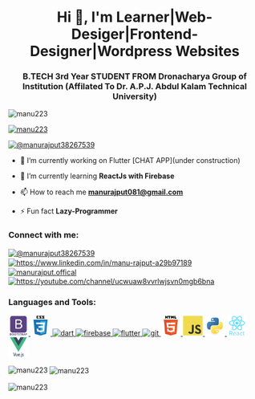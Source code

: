 <h1 align="center">Hi 👋, I'm Learner|Web-Desiger|Frontend-Designer|Wordpress Websites</h1>
<h3 align="center">B.TECH 3rd Year STUDENT FROM Dronacharya Group of Institution (Affilated To Dr. A.P.J. Abdul Kalam Technical University)</h3>

<p align="left"> <img src="https://komarev.com/ghpvc/?username=manu223&label=Profile%20views&color=0e75b6&style=flat" alt="manu223" /> </p>

<p align="left"> <a href="https://github.com/ryo-ma/github-profile-trophy"><img src="https://github-profile-trophy.vercel.app/?username=manu223" alt="manu223" /></a> </p>

<p align="left"> <a href="https://twitter.com/@manurajput38267539" target="blank"><img src="https://img.shields.io/twitter/follow/@manurajput38267539?logo=twitter&style=for-the-badge" alt="@manurajput38267539" /></a> </p>

- 🔭 I’m currently working on Flutter [CHAT APP](under construction)

- 🌱 I’m currently learning **ReactJs with Firebase**

- 📫 How to reach me **manurajput081@gmail.com**

- ⚡ Fun fact **Lazy-Programmer**

<h3 align="left">Connect with me:</h3>
<p align="left">
<a href="https://twitter.com/@manurajput38267539" target="blank"><img align="center" src="https://raw.githubusercontent.com/rahuldkjain/github-profile-readme-generator/master/src/images/icons/Social/twitter.svg" alt="@manurajput38267539" height="30" width="40" /></a>
<a href="https://www.linkedin.com/in/manu-rajput-b6a2a4212/" target="blank"><img align="center" src="https://raw.githubusercontent.com/rahuldkjain/github-profile-readme-generator/master/src/images/icons/Social/linked-in-alt.svg" alt="https://www.linkedin.com/in/manu-rajput-a29b97189" height="30" width="40" /></a>
<a href="https://instagram.com/manurajput.offical" target="blank"><img align="center" src="https://raw.githubusercontent.com/rahuldkjain/github-profile-readme-generator/master/src/images/icons/Social/instagram.svg" alt="manurajput.offical" height="30" width="40" /></a>
<a href="https://www.youtube.com/c/https://youtube.com/channel/ucwuaw8vvrlwjsvn0mgb6bna" target="blank"><img align="center" src="https://raw.githubusercontent.com/rahuldkjain/github-profile-readme-generator/master/src/images/icons/Social/youtube.svg" alt="https://youtube.com/channel/ucwuaw8vvrlwjsvn0mgb6bna" height="30" width="40" /></a>
</p>

<h3 align="left">Languages and Tools:</h3>
<p align="left"> <a href="https://getbootstrap.com" target="_blank"> <img src="https://raw.githubusercontent.com/devicons/devicon/master/icons/bootstrap/bootstrap-plain-wordmark.svg" alt="bootstrap" width="40" height="40"/> </a> <a href="https://www.w3schools.com/css/" target="_blank"> <img src="https://raw.githubusercontent.com/devicons/devicon/master/icons/css3/css3-original-wordmark.svg" alt="css3" width="40" height="40"/> </a> <a href="https://dart.dev" target="_blank"> <img src="https://www.vectorlogo.zone/logos/dartlang/dartlang-icon.svg" alt="dart" width="40" height="40"/> </a> <a href="https://firebase.google.com/" target="_blank"> <img src="https://www.vectorlogo.zone/logos/firebase/firebase-icon.svg" alt="firebase" width="40" height="40"/> </a> <a href="https://flutter.dev" target="_blank"> <img src="https://www.vectorlogo.zone/logos/flutterio/flutterio-icon.svg" alt="flutter" width="40" height="40"/> </a> <a href="https://git-scm.com/" target="_blank"> <img src="https://www.vectorlogo.zone/logos/git-scm/git-scm-icon.svg" alt="git" width="40" height="40"/> </a> <a href="https://www.w3.org/html/" target="_blank"> <img src="https://raw.githubusercontent.com/devicons/devicon/master/icons/html5/html5-original-wordmark.svg" alt="html5" width="40" height="40"/> </a> <a href="https://developer.mozilla.org/en-US/docs/Web/JavaScript" target="_blank"> <img src="https://raw.githubusercontent.com/devicons/devicon/master/icons/javascript/javascript-original.svg" alt="javascript" width="40" height="40"/> </a> <a href="https://www.python.org" target="_blank"> <img src="https://raw.githubusercontent.com/devicons/devicon/master/icons/python/python-original.svg" alt="python" width="40" height="40"/> </a> <a href="https://reactjs.org/" target="_blank"> <img src="https://raw.githubusercontent.com/devicons/devicon/master/icons/react/react-original-wordmark.svg" alt="react" width="40" height="40"/> </a> <a href="https://vuejs.org/" target="_blank"> <img src="https://raw.githubusercontent.com/devicons/devicon/master/icons/vuejs/vuejs-original-wordmark.svg" alt="vuejs" width="40" height="40"/> </a> </p>

<p><img align="left" src="https://github-readme-stats.vercel.app/api/top-langs?username=manu223&show_icons=true&locale=en&layout=compact" alt="manu223" /></p>

<p>&nbsp;<img align="center" src="https://github-readme-stats.vercel.app/api?username=manu223&show_icons=true&locale=en" alt="manu223" /></p>

<p><img align="center" src="https://github-readme-streak-stats.herokuapp.com/?user=manu223&" alt="manu223" /></p>
